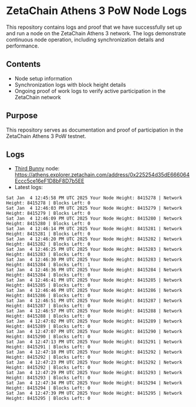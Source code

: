 # ZetaChain Athens 3 PoW Node Logs
This repository contains logs and proof that we have successfully set up and run a node on the ZetaChain Athens 3 network. The logs demonstrate continuous node operation, including synchronization details and performance.

## Contents
- Node setup information
- Synchronization logs with block height details
- Ongoing proof of work logs to verify active participation in the ZetaChain network

## Purpose
This repository serves as documentation and proof of participation in the ZetaChain Athens 3 PoW testnet.

## Logs

- [Third Bunny](https://thirdbunny.xyz/) node: https://athens.explorer.zetachain.com/address/0x225254d35dE666064Eccc5ce16eF1D8bF8D7b5EE
- Latest logs:
```
Sat Jan  4 12:45:58 PM UTC 2025 Your Node Height: 8415278 | Network Height: 8415278 | Blocks Left: 0
Sat Jan  4 12:46:03 PM UTC 2025 Your Node Height: 8415279 | Network Height: 8415279 | Blocks Left: 0
Sat Jan  4 12:46:09 PM UTC 2025 Your Node Height: 8415280 | Network Height: 8415280 | Blocks Left: 0
Sat Jan  4 12:46:14 PM UTC 2025 Your Node Height: 8415281 | Network Height: 8415281 | Blocks Left: 0
Sat Jan  4 12:46:20 PM UTC 2025 Your Node Height: 8415282 | Network Height: 8415282 | Blocks Left: 0
Sat Jan  4 12:46:25 PM UTC 2025 Your Node Height: 8415283 | Network Height: 8415283 | Blocks Left: 0
Sat Jan  4 12:46:30 PM UTC 2025 Your Node Height: 8415283 | Network Height: 8415284 | Blocks Left: 1
Sat Jan  4 12:46:36 PM UTC 2025 Your Node Height: 8415284 | Network Height: 8415284 | Blocks Left: 0
Sat Jan  4 12:46:41 PM UTC 2025 Your Node Height: 8415285 | Network Height: 8415285 | Blocks Left: 0
Sat Jan  4 12:46:46 PM UTC 2025 Your Node Height: 8415286 | Network Height: 8415286 | Blocks Left: 0
Sat Jan  4 12:46:51 PM UTC 2025 Your Node Height: 8415287 | Network Height: 8415287 | Blocks Left: 0
Sat Jan  4 12:46:57 PM UTC 2025 Your Node Height: 8415288 | Network Height: 8415288 | Blocks Left: 0
Sat Jan  4 12:47:02 PM UTC 2025 Your Node Height: 8415289 | Network Height: 8415289 | Blocks Left: 0
Sat Jan  4 12:47:07 PM UTC 2025 Your Node Height: 8415290 | Network Height: 8415290 | Blocks Left: 0
Sat Jan  4 12:47:13 PM UTC 2025 Your Node Height: 8415291 | Network Height: 8415291 | Blocks Left: 0
Sat Jan  4 12:47:18 PM UTC 2025 Your Node Height: 8415292 | Network Height: 8415292 | Blocks Left: 0
Sat Jan  4 12:47:23 PM UTC 2025 Your Node Height: 8415292 | Network Height: 8415292 | Blocks Left: 0
Sat Jan  4 12:47:29 PM UTC 2025 Your Node Height: 8415293 | Network Height: 8415293 | Blocks Left: 0
Sat Jan  4 12:47:34 PM UTC 2025 Your Node Height: 8415294 | Network Height: 8415294 | Blocks Left: 0
Sat Jan  4 12:47:39 PM UTC 2025 Your Node Height: 8415295 | Network Height: 8415295 | Blocks Left: 0
```
